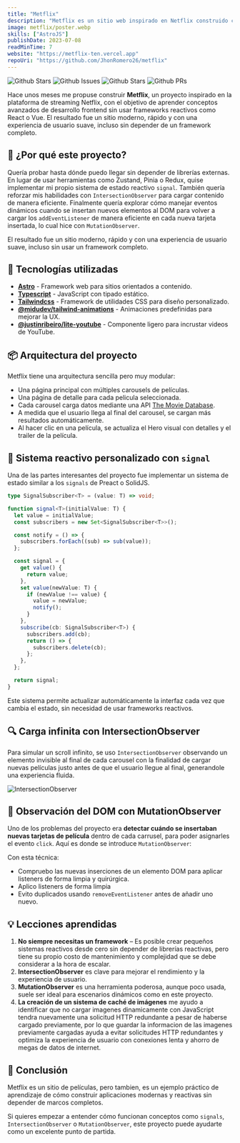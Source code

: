 ```yaml
---
title: "Metflix"
description: "Metflix es un sitio web inspirado en Netflix construido con Astro, TypeScript y Tailwind CSS. Explora cómo implementar reactividad personalizada, cargar contenido dinámicamente con IntersectionObserver y manejar eventos dinámicos con MutationObserver."
image: metflix/poster.webp
skills: ["AstroJS"]
publishDate: 2023-07-08
readMinTime: 7
website: "https://metflix-ten.vercel.app"
repoUri: "https://github.com/JhonRomero26/metflix"
---
```


<div class="flex justify-center gap-2">
  <img alt="Github Stars" src="https://img.shields.io/github/stars/JhonRomero26/metflix" />
  <img alt="Github Issues" src="https://img.shields.io/github/issues/JhonRomero26/metflix" />
  <img alt="Github Stars" src="https://img.shields.io/github/forks/JhonRomero26/metflix" />
  <img alt="Github PRs" src="https://img.shields.io/github/issues-pr/JhonRomero26/metflix" />
</div>

Hace unos meses me propuse construir **Metflix**, un proyecto inspirado en la plataforma de streaming Netflix, con el objetivo de aprender conceptos avanzados de desarrollo frontend sin usar frameworks reactivos como React o Vue. El resultado fue un sitio moderno, rápido y con una experiencia de usuario suave, incluso sin depender de un framework completo.

## 🧠 ¿Por qué este proyecto?

Quería probar hasta dónde puedo llegar sin depender de librerías externas. En lugar de usar herramientas como Zustand, Pinia o Redux, quise implementar mi propio sistema de estado reactivo `signal`. También quería reforzar mis habilidades con `IntersectionObserver` para cargar contenido de manera eficiente. Finalmente quería explorar cómo manejar eventos dinámicos cuando se insertan nuevos elementos al DOM para volver a cargar los `addEventListener` de manera eficiente en cada nueva tarjeta insertada, lo cual hice con `MutationObserver`.

El resultado fue un sitio moderno, rápido y con una experiencia de usuario suave, incluso sin usar un framework completo.

## 🚀 Tecnologías utilizadas

- <a href="https://astro.build/" target="_blank">**Astro**</a> - Framework web para sitios orientados a contenido.
- <a href="https://www.typescriptlang.org/" target="_blank">**Typescript**</a> - JavaScript con tipado estático.
- <a href="https://tailwindcss.com/" target="_blank">**Tailwindcss**</a> - Framework de utilidades CSS para diseño personalizado.
- <a href="https://github.com/midudev/tailwind-animations" target="_blank">**@midudev/tailwind-animations**</a> - Animaciones predefinidas para mejorar la UX.
- <a href="https://github.com/justinribeiro/lite-youtube" target="_blank">**@justinribeiro/lite-youtube**</a> - Componente ligero para incrustar videos de YouTube.

## 📦 Arquitectura del proyecto

Metflix tiene una arquitectura sencilla pero muy modular:

- Una página principal con múltiples carousels de películas.
- Una página de detalle para cada pelicula seleccionada.
- Cada carousel carga datos mediante una API <a href="https://developer.themoviedb.org" target="_blank">The Movie Database</a>.
- A medida que el usuario llega al final del carousel, se cargan más resultados automáticamente.
- Al hacer clic en una película, se actualiza el Hero visual con detalles y el trailer de la película.

## 🔄 Sistema reactivo personalizado con `signal`

Una de las partes interesantes del proyecto fue implementar un sistema de estado similar a los `signals` de Preact o SolidJS.

```ts title="/src/utils/signal.ts"
type SignalSubscriber<T> = (value: T) => void;

function signal<T>(initialValue: T) {
  let value = initialValue;
  const subscribers = new Set<SignalSubscriber<T>>();

  const notify = () => {
    subscribers.forEach((sub) => sub(value));
  };

  const signal = {
    get value() {
      return value;
    },
    set value(newValue: T) {
      if (newValue !== value) {
        value = newValue;
        notify();
      }
    },
    subscribe(cb: SignalSubscriber<T>) {
      subscribers.add(cb);
      return () => {
        subscribers.delete(cb);
      };
    },
  };

  return signal;
}
```

Este sistema permite actualizar automáticamente la interfaz cada vez que cambia el estado, sin necesidad de usar frameworks reactivos.

## 🔍 Carga infinita con IntersectionObserver

Para simular un scroll infinito, se uso `IntersectionObserver` observando un elemento invisible al final de cada carousel con la finalidad de cargar nuevas películas justo antes de que el usuario llegue al final, generandole una experiencia fluida.

![IntersectionObserver](/images/projects/metflix/metflix-lazy-load.gif)

## 🧠 Observación del DOM con MutationObserver

Uno de los problemas del proyecto era **detectar cuándo se insertaban nuevas tarjetas de película** dentro de cada carrusel, para poder asignarles el evento `click`. Aquí es donde se introduce `MutationObserver`:

Con esta técnica:

- Compruebo las nuevas inserciones de un elemento DOM para aplicar listeners de forma limpia y quirúrgica.
- Aplico listeners de forma limpia
- Evito duplicados usando `removeEventListener` antes de añadir uno nuevo.

## 💡 Lecciones aprendidas

1. **No siempre necesitas un framework** – Es posible crear pequeños sistemas reactivos desde cero sin depender de librerías reactivas, pero tiene su propio costo de mantenimiento y complejidad que se debe considerar a la hora de escalar.
2. **IntersectionObserver** es clave para mejorar el rendimiento y la experiencia de usuario.
3. **MutationObserver** es una herramienta poderosa, aunque poco usada, suele ser ideal para escenarios dinámicos como en este proyecto.
4. **La creación de un sistema de caché de imágenes** me ayudo a identificar que no cargar imagenes dinamicamente con JavaScript tendra nuevamente una solicitud HTTP redundante a pesar de haberse cargado previamente, por lo que guardar la informacion de las imagenes previamente cargadas ayuda a evitar solicitudes HTTP redundantes y optimiza la experiencia de usuario con conexiones lenta y ahorro de megas de datos de internet.

## 📝 Conclusión

Metflix es un sitio de películas, pero tambien, es un ejemplo práctico de aprendizaje de cómo construir aplicaciones modernas y reactivas sin depender de marcos completos.

Si quieres empezar a entender cómo funcionan conceptos como `signals`, `IntersectionObserver` o `MutationObserver`, este proyecto puede ayudarte como un excelente punto de partida.
